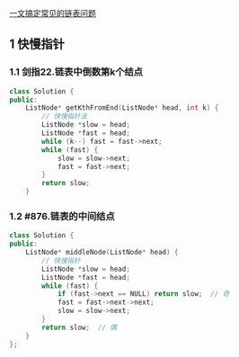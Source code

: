 [一文搞定常见的链表问题](https://blog.csdn.net/waveleting/article/details/108991903)

## 1 快慢指针
### 1.1 剑指22.链表中倒数第k个结点

```cpp
class Solution {
public:
    ListNode* getKthFromEnd(ListNode* head, int k) {
        // 快慢指针法
        ListNode *slow = head;
        ListNode *fast = head;
        while (k--) fast = fast->next;
        while (fast) {
            slow = slow->next;
            fast = fast->next;
        }
        return slow;
    }
```

### 1.2 #876.链表的中间结点

```cpp
class Solution {
public:
    ListNode* middleNode(ListNode* head) {
        // 快慢指针
        ListNode *slow = head;
        ListNode *fast = head;
        while (fast) {
            if (fast->next == NULL) return slow;  // 奇
            fast = fast->next->next;
            slow = slow->next;
        }
        return slow;  // 偶
    }
};
```